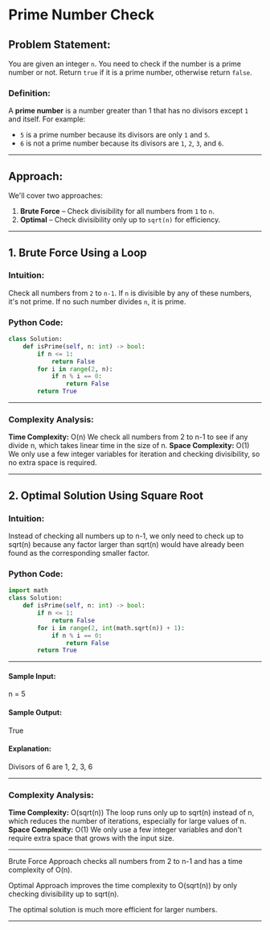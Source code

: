 # Prime Number Check

## Problem Statement:
You are given an integer `n`. You need to check if the number is a prime number or not. Return `true` if it is a prime number, otherwise return `false`.

### Definition:
A **prime number** is a number greater than 1 that has no divisors except `1` and itself. For example:
- `5` is a prime number because its divisors are only `1` and `5`.
- `6` is not a prime number because its divisors are `1`, `2`, `3`, and `6`.

---

## Approach:
We'll cover two approaches:
1. **Brute Force** – Check divisibility for all numbers from `1` to `n`.
2. **Optimal** – Check divisibility only up to `sqrt(n)` for efficiency.

---

## 1. Brute Force Using a Loop

### Intuition:
Check all numbers from `2` to `n-1`. If `n` is divisible by any of these numbers, it's not prime. If no such number divides `n`, it is prime.

### Python Code:
```python
class Solution:
    def isPrime(self, n: int) -> bool:
        if n <= 1:
            return False
        for i in range(2, n):
            if n % i == 0:
                return False
        return True

```
---

### Complexity Analysis:
**Time Complexity:** O(n)
We check all numbers from 2 to n-1 to see if any divide n, which takes linear time in the size of n.
**Space Complexity:** O(1)
We only use a few integer variables for iteration and checking divisibility, so no extra space is required.

---

## 2. Optimal Solution Using Square Root

### Intuition:
Instead of checking all numbers up to n-1, we only need to check up to sqrt(n) because any factor larger than sqrt(n) would have already been found as the corresponding smaller factor.
### Python Code:
```python
import math
class Solution:
    def isPrime(self, n: int) -> bool:
        if n <= 1:
            return False
        for i in range(2, int(math.sqrt(n)) + 1):
            if n % i == 0:
                return False
        return True

```
---

#### Sample Input:
n = 5

#### Sample Output:
True
#### Explanation:
Divisors of 6 are 1, 2, 3, 6

---

### Complexity Analysis:
**Time Complexity:** O(sqrt(n))
The loop runs only up to sqrt(n) instead of n, which reduces the number of iterations, especially for large values of n.
**Space Complexity:**  O(1)
We only use a few integer variables and don't require extra space that grows with the input size.

---

Brute Force Approach checks all numbers from 2 to n-1 and has a time complexity of O(n).

Optimal Approach improves the time complexity to O(sqrt(n)) by only checking divisibility up to sqrt(n).

The optimal solution is much more efficient for larger numbers.

---
